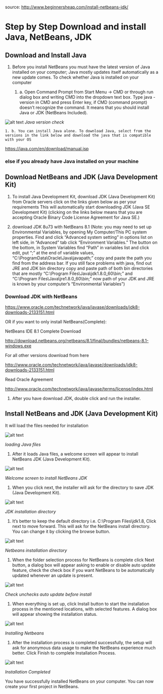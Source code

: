 source: http://www.beginnersheap.com/install-netbeans-jdk/

# Step by Step Download and install Java, NetBeans, JDK

## Download and Install Java

1. Before you install NetBeans you must have the latest version of Java installed on your computer; Java mostly updates itself automatically as a new update comes.
To check whether Java is installed on your computer

    1. a. Open Command Prompt from Start Menu -> CMD or through
    run dialog box and writing CMD into the dropdown text box.
    Type java -version in CMD and press Enter key, if CMD (command prompt) doesn’t recognize the command. It means that you should install Java or JDK (NetBeans Included).

![alt text](https://i1.wp.com/www.beginnersheap.com/wp-content/uploads/2016/03/java-version-check.jpg)
_Java version check_

    1. b. You can install Java alone. To download Java, select from the versions in the link below and download the java that is compatible with your OS

https://java.com/en/download/manual.jsp



### else if you already have Java installed on your machine


## Download NetBeans and JDK (Java Development Kit)

1. To install Java Development Kit, download JDK (Java Development Kit) from Oracle servers click on the links given below as per your requirements
This will automatically start downloading JDK (Java SE Development Kit)
(clicking on the links below means that you are accepting Oracle Binary Code License Agreement for Java SE.)

2. download JDK 8u73 with NetBeans 8.1
(Note: you may need to set up Environmental Variables, by opening My Computer/This PC system properties.
Find and click “Advanced system setting” in options list on left side, in “Advanced” tab click “Environment Variables.”
The button on the bottom, in System Variables find “Path” in variables list and click edit, put “;” at the end of variable values,
“C:\ProgramData\Oracle\Java\javapath;” copy and paste the path you find from the address bar. If you still face problems with java, find out JRE and JDK
bin directory copy and paste path of both bin directories that are mostly “C:\Program Files\Java\jdk1.8.0_60\bin;” and
“C:\Program Files\Java\jre1.8.0_60\bin;” now path of your JDK and JRE is known by your computer’s “Environmental Variables”)

### Download JDK with NetBeans
https://www.oracle.com/technetwork/java/javase/downloads/jdk8-downloads-2133151.html

OR if you want to only install NetBeans(Complete):

NetBeans IDE 8.1 Complete Download

http://download.netbeans.org/netbeans/8.1/final/bundles/netbeans-8.1-windows.exe

For all other versions download from here 

http://www.oracle.com/technetwork/java/javase/downloads/jdk8-downloads-2133151.html

Read Oracle Agreement

http://www.oracle.com/technetwork/java/javase/terms/license/index.html

1. After you have download JDK, double click and run the installer.

## Install NetBeans and JDK (Java Development Kit)
It will load the files needed for installation

![alt text](https://i2.wp.com/www.beginnersheap.com/wp-content/uploads/2016/03/loading-java-files.jpg)

_loading Java files_

1. After it loads Java files, a welcome screen will appear to install NetBeans JDK (Java Development Kit).

![alt text](https://i2.wp.com/www.beginnersheap.com/wp-content/uploads/2016/03/welcome-screen-to-install-jdk.jpg)

_Welcome screen to install NetBeans JDK_

1. When you click next, the installer will ask for the directory to save JDK (Java Development Kit).

![alt text](https://i2.wp.com/www.beginnersheap.com/wp-content/uploads/2016/03/jdk-install-direcory-install-Directory.jpg)

_JDK installation directory_

1. It’s better to keep the default directory i.e. C:\Program Files\jdk1.8, Click next to move forward. This will ask for the NetBeans install directory. You can change it by clicking the browse button.

![alt text](https://i1.wp.com/www.beginnersheap.com/wp-content/uploads/2016/03/jdk-folder-select-2.jpg)

_Netbeans installation directory_

1. When the folder selection process for NetBeans is complete click Next button, a dialog box will appear asking to enable or disable auto update feature, check the check box if you want NetBeans to be automatically updated whenever an update is present.

![alt text](https://i2.wp.com/www.beginnersheap.com/wp-content/uploads/2016/03/check-uncheck-auto-upd-3.jpg)

_Check unchecks auto update before install_

1. When everything is set up, click Install button to start the installation process in the mentioned locations, with selected features. A dialog box will appear showing the installation status.

![alt text](https://i0.wp.com/www.beginnersheap.com/wp-content/uploads/2016/03/installing-nb.jpg)

_Installing Netbeans_

1. After the installation process is completed successfully, the setup will ask for anonymous data usage to make the NetBeans experience much better. Click Finish to complete Installation Process.

![alt text](https://i2.wp.com/www.beginnersheap.com/wp-content/uploads/2016/03/complete-install.jpg?resize=603,504)

_Installation Completed_

You have successfully installed NetBeans on your computer.  You can now create your first project in NetBeans.
